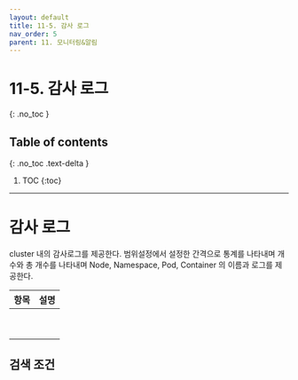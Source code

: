 ```yaml
---
layout: default
title: 11-5. 감사 로그
nav_order: 5
parent: 11. 모니터링&알림
---
```


# 11-5. 감사 로그
{: .no_toc }

## Table of contents
{: .no_toc .text-delta }

1. TOC
{:toc}

---


# 감사 로그
cluster 내의 감사로그를 제공한다. 범위설정에서 설정한 간격으로 통계를 나타내며 개수와 총 개수를 나타내며 Node, Namespace, Pod, Container 의 이름과 로그를 제공한다.

| 항목  | 설명 |
|---|---|
|   |   |
|   |   |
|   |   |
|   |   |
|   |   |
|   |   |
|   |   |
|   |   |
|   |   |

## 검색 조건